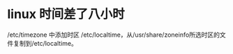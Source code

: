 # linux 时间差了八小时

/etc/timezone 中添加时区
/etc/localtime，从/usr/share/zoneinfo所选时区的文件复制到/etc/localtime。


